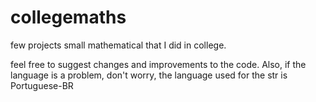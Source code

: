 # collegemaths
few projects small mathematical that I did in college.


feel free to suggest changes and improvements to the code. Also, if the language is a problem, don't  worry, the language used for the str is Portuguese-BR
